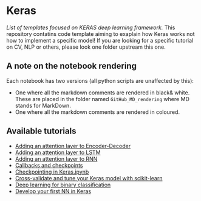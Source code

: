 # Keras
*List of templates focused on KERAS deep learning framework.* This repository contatins code template aiming to exaplain how Keras works not how to implement a specific model! If you are looking for a specific tutorial on CV, NLP or others, please look one folder upstream this one.

## A note on the notebook rendering
Each notebook has two versions (all python scripts are unaffected by this):
- One where all the markdown comments are rendered in black& white. These are placed in the folder named `GitHub_MD_rendering` where MD stands for MarkDown.
- One where all the markdown comments are rendered in coloured.

## Available tutorials
- [Adding an attention layer to Encoder-Decoder](https://github.com/kyaiooiayk/Keras-Notes/blob/main/tutorials/GitHub_MD_rendering/Adding%20an%20attention%20layer%20to%20Encoder-Decoder.ipynb)
- [Adding an attention layer to LSTM](https://github.com/kyaiooiayk/Keras-Notes/blob/main/tutorials/GitHub_MD_rendering/Adding%20an%20attention%20layer%20to%20LSTM.ipynb)
- [Adding an attention layer to RNN](https://github.com/kyaiooiayk/Keras-Notes/blob/main/tutorials/GitHub_MD_rendering/Adding%20an%20attention%20layer%20to%20RNN.ipynb)
- [Callbacks and checkpoints](https://github.com/kyaiooiayk/Keras-Notes/blob/main/tutorials/GitHub_MD_rendering/Callbacks%20and%20checkpoints.ipynb)
- [Checkpointing in Keras.ipynb](https://github.com/kyaiooiayk/Keras-Notes/blob/main/tutorials/GitHub_MD_rendering/Checkpointing%20in%20Keras.ipynb)
- [Cross-validate and tune your Keras model with scikit-learn](https://github.com/kyaiooiayk/Keras-Notes/blob/main/tutorials/GitHub_MD_rendering/Cross-validate%20and%20tune%20your%20Keras%20model%20with%20scikit-learn.ipynb)
- [Deep learning for binary classification](https://github.com/kyaiooiayk/Keras-Notes/blob/main/tutorials/GitHub_MD_rendering/Deep%20learning%20for%20binary%20classification.ipynb)
- [Develop your first NN in Keras](https://github.com/kyaiooiayk/Keras-Notes/blob/main/tutorials/GitHub_MD_rendering/Develop%20your%20first%20NN%20in%20Keras.ipynb)